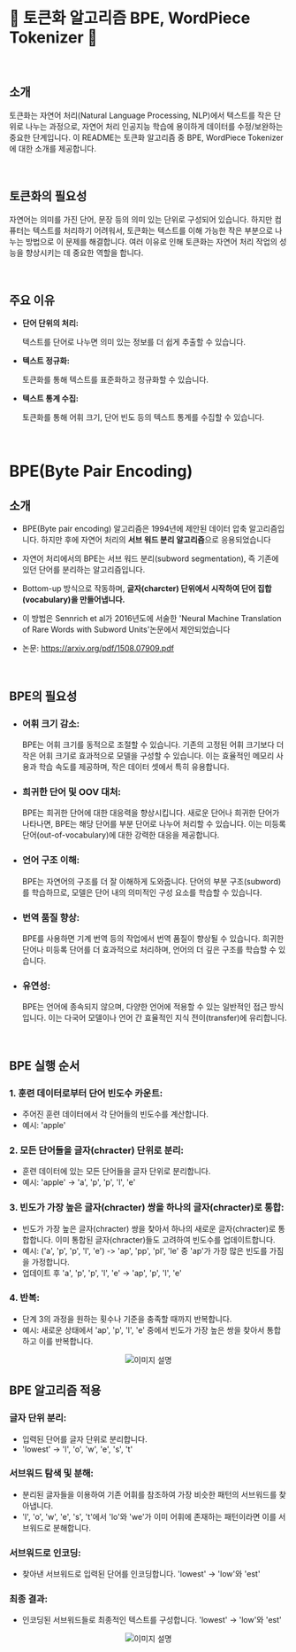 # 📖 토큰화 알고리즘 BPE, WordPiece Tokenizer 📖

<br>

## 소개

토큰화는 자연어 처리(Natural Language Processing, NLP)에서 텍스트를 작은 단위로 나누는 과정으로, 자연어 처리 인공지능 학습에 용이하게 데이터를 수정/보완하는 중요한 단계입니다. 이 README는 토큰화 알고리즘 중 BPE, WordPiece Tokenizer에 대한 소개를 제공합니다.

<br>

## 토큰화의 필요성
자연어는 의미를 가진 단어, 문장 등의 의미 있는 단위로 구성되어 있습니다.
하지만 컴퓨터는 텍스트를 처리하기 어려워서, 토큰화는 텍스트를 이해 가능한 작은 부분으로 나누는 방법으로 이 문제를 해결합니다.
여러 이유로 인해 토큰화는 자연어 처리 작업의 성능을 향상시키는 데 중요한 역할을 합니다.

<br>

## 주요 이유

- **단어 단위의 처리:**

  텍스트를 단어로 나누면 의미 있는 정보를 더 쉽게 추출할 수 있습니다.

- **텍스트 정규화:**

  토큰화를 통해 텍스트를 표준화하고 정규화할 수 있습니다.

- **텍스트 통계 수집:** 

  토큰화를 통해 어휘 크기, 단어 빈도 등의 텍스트 통계를 수집할 수 있습니다.

<br>

# BPE(Byte Pair Encoding)

## 소개

- BPE(Byte pair encoding) 알고리즘은 1994년에 제안된 데이터 압축 알고리즘입니다. 하지만 후에 자연어 처리의 **서브 워드 분리 알고리즘**으로 응용되었습니다

- 자연어 처리에서의 BPE는 서브 워드 분리(subword segmentation), 즉 기존에 있던 단어를 분리하는 알고리즘입니다.

- Bottom-up 방식으로 작동하며, **글자(charcter) 단위에서 시작하여 단어 집합(vocabulary)을 만들어냅니다.**

- 이 방법은 Sennrich et al가 2016년도에 서술한 'Neural Machine Translation of Rare Words with Subword Units'논문에서 제안되었습니다
  
- 논문: https://arxiv.org/pdf/1508.07909.pdf

<br>

## BPE의 필요성
- ### **어휘 크기 감소:** ###

  BPE는 어휘 크기를 동적으로 조절할 수 있습니다. 기존의 고정된 어휘 크기보다 더 작은 어휘 크기로 효과적으로 모델을 구성할 수 있습니다. 이는 효율적인 메모리 사용과 학습 속도를 제공하며, 작은 데이터 셋에서 특히 유용합니다.


- ### **희귀한 단어 및 OOV 대처:** ###

  BPE는 희귀한 단어에 대한 대응력을 향상시킵니다. 새로운 단어나 희귀한 단어가 나타나면, BPE는 해당 단어를 부분 단어로 나누어 처리할 수 있습니다. 이는 미등록 단어(out-of-vocabulary)에 대한 강력한 대응을 제공합니다.

- ### **언어 구조 이해:** ###

  BPE는 자연어의 구조를 더 잘 이해하게 도와줍니다. 단어의 부분 구조(subword)를 학습하므로, 모델은 단어 내의 의미적인 구성 요소를 학습할 수 있습니다.

- ### **번역 품질 향상:** ###

  BPE를 사용하면 기계 번역 등의 작업에서 번역 품질이 향상될 수 있습니다. 희귀한 단어나 미등록 단어를 더 효과적으로 처리하며, 언어의 더 깊은 구조를 학습할 수 있습니다.

- ### **유연성:** ###

  BPE는 언어에 종속되지 않으며, 다양한 언어에 적용할 수 있는 일반적인 접근 방식입니다. 이는 다국어 모델이나 언어 간 효율적인 지식 전이(transfer)에 유리합니다.

<br>

## BPE 실행 순서
### 1. 훈련 데이터로부터 단어 빈도수 카운트: 
- 주어진 훈련 데이터에서 각 단어들의 빈도수를 계산합니다.
- 예시: 'apple'

### 2. 모든 단어들을 글자(chracter) 단위로 분리:
- 훈련 데이터에 있는 모든 단어들을 글자 단위로 분리합니다.
- 예시: 'apple' -> 'a', 'p', 'p', 'l', 'e'
  
### 3. 빈도가 가장 높은 글자(chracter) 쌍을 하나의 글자(chracter)로 통합: 
- 빈도가 가장 높은 글자(chracter) 쌍을 찾아서 하나의 새로운 글자(chracter)로 통합합니다. 이미 통합된 글자(chracter)들도 고려하여 빈도수를 업데이트합니다.
- 예시: ('a', 'p', 'p', 'l', 'e') -> 'ap', 'pp', 'pl', 'le' 중 'ap'가 가장 많은 빈도를 가짐을 가정합니다.
- 업데이트 후 'a', 'p', 'p', 'l', 'e' -> 'ap', 'p', 'l', 'e'

### 4. 반복:
- 단계 3의 과정을 원하는 횟수나 기준을 충족할 때까지 반복합니다.
- 예시: 새로운 상태에서 'ap', 'p', 'l', 'e' 중에서 빈도가 가장 높은 쌍을 찾아서 통합하고 이를 반복합니다.

<p align="center">
  <img src="https://github.com/zzzxxcc123/BPE-WordPiece-Tokenizer/assets/117971016/78404a3d-cfca-4ef1-8310-fbef64e8ff93" alt="이미지 설명">
</p>

## BPE 알고리즘 적용

### 글자 단위 분리:
- 입력된 단어를 글자 단위로 분리합니다.
- 'lowest' -> 'l', 'o', 'w', 'e', 's', 't'
  
### 서브워드 탐색 및 분해:
- 분리된 글자들을 이용하여 기존 어휘를 참조하여 가장 비슷한 패턴의 서브워드를 찾아냅니다.
- 'l', 'o', 'w', 'e', 's', 't'에서 'lo'와 'we'가 이미 어휘에 존재하는 패턴이라면 이를 서브워드로 분해합니다.
  
### 서브워드로 인코딩:
- 찾아낸 서브워드로 입력된 단어를 인코딩합니다. 'lowest' -> 'low'와 'est'

### 최종 결과:
- 인코딩된 서브워드들로 최종적인 텍스트를 구성합니다. 'lowest' -> 'low'와 'est'

<p align="center">
  <img src="https://github.com/zzzxxcc123/BPE-WordPiece-Tokenizer/assets/117971016/4d0d7eb7-c656-4295-89ea-7f8f1683eade" alt="이미지 설명">
</p>



